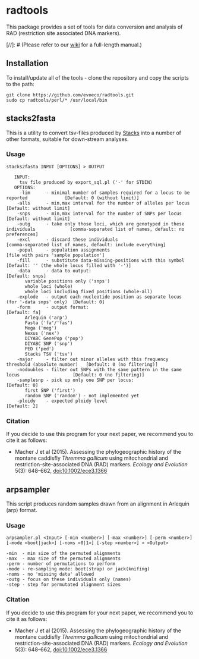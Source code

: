 radtools
========

This package provides a set of tools for data conversion and analysis of RAD (restriction site associated DNA markers).

[//]: # (Please refer to our [wiki](https://github.com/evoeco/radtools/wiki) for a full-length manual.)

## Installation

To install/update all of the tools - clone the repository and copy the scripts to the path:

    git clone https://github.com/evoeco/radtools.git
    sudo cp radtools/perl/* /usr/local/bin

## stacks2fasta

This is a utility to convert tsv-files produced by [Stacks](http://creskolab.uoregon.edu/stacks) into a number of other formats, suitable for down-stream analyses.

### Usage

	stacks2fasta INPUT [OPTIONS] > OUTPUT

	   INPUT:
	     tsv file produced by export_sql.pl ('-' for STDIN)
	   OPTIONS:
	     -lim      - minimal number of samples required for a locus to be reported              [Default: 0 (without limit)]
	    -alls      - min,max interval for the number of alleles per locus                       [Default: without limit]
	    -snps      - min,max interval for the number of SNPs per locus                          [Default: without limit]
	    -outg      - take only those loci, which are genotyped in these individuals             [comma-separated list of names, default: no preferences]
	    -excl      - discard these individuals                                                  [comma-separated list of names, default: include everything]
	    -popul     - population assignments                                                     [file with pairs 'sample population']
	    -fill      - substitute data-missing-positions with this symbol                         [Default: '' (the whole locus filled with '-')]
	    -data      - data to output:                                                            [Default: snps]
	       variable positions only ('snps')
	       whole loci (whole)
	       whole loci including fixed positions (whole-all)
	    -explode   - output each nucleotide position as separate locus (for '-data snps' only)  [Default: 0]
	    -form      - output format:                                                             [Default: fa]
	       Arlequin ('arp')
	       Fasta ('fa'/'fas')
	       Mega ('meg')
	       Nexus ('nex')
	       DIYABC GenePop ('pop')
	       DIYABC SNP ('snp')
	       PED ('ped')
	       Stacks TSV ('tsv')
	    -major     - filter out minor alleles with this frequency threshold (absolute number)   [Default: 0 (no filtering)]
	    -nodoubles - filter out SNPs with the same pattern in the same locus                    [Default: 0 (no filtering)]
	    -samplesnp - pick up only one SNP per locus:                                            [Default: 0]
	       first SNP ('first')
	       random SNP ('random') - not implemented yet
	    -ploidy    - expected ploidy level                                                      [Default: 2]

### Citation

If you decide to use this program for your next paper, we recommend you to cite it as follows:

* Macher J et al (2015). Assessing the phylogeographic history of the montane caddisfly *Thremma gallicum* using mitochondrial and restriction-site-associated DNA (RAD) markers. *Ecology and Evolution* 5(3): 648–662, [doi:10.1002/ece3.1366](http://onlinelibrary.wiley.com/doi/10.1002/ece3.1366/abstract)

## arpsampler

This script produces random samples drawn from an alignment in Arlequin (arp) format.

### Usage

    arpsampler.pl <Input> [-min <number>] [-max <number>] [-perm <number>] [-mode <boot|jack>] [-noms <0|1>] [-step <number>] > <Output>

    -min  - min size of the permuted alignments
    -max  - max size of the permuted alignments
    -perm - number of permutations to perform
    -mode - re-sampling mode: boot(strap) or jack(knifing)
    -noms - no 'missing data' allowed
    -outg - focus on these individuals only (names)
    -step - step for permutated alignment sizes

### Citation

If you decide to use this program for your next paper, we recommend you to cite it as follows:

* Macher J et al (2015). Assessing the phylogeographic history of the montane caddisfly *Thremma gallicum* using mitochondrial and restriction-site-associated DNA (RAD) markers. *Ecology and Evolution* 5(3): 648–662, [doi:10.1002/ece3.1366](http://onlinelibrary.wiley.com/doi/10.1002/ece3.1366/abstract)

